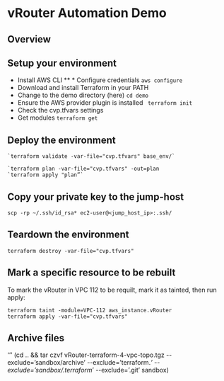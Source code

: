 # vRouter Automation Demo

## Overview

## Setup your environment

* Install AWS CLI
**  * Configure credentials
    `aws configure`
* Download and install Terraform in your PATH
* Change to the demo directory (here)
  `cd demo`
* Ensure the AWS provider plugin is installed
  ` terraform init`
* Check the cvp.tfvars settings
* Get modules
  `terraform get`

## Deploy the environment

```
`terraform validate -var-file="cvp.tfvars" base_env/`

`terraform plan -var-file="cvp.tfvars" -out=plan
`terraform apply "plan”`
```

## Copy your private key to the jump-host

```
scp -rp ~/.ssh/id_rsa* ec2-user@<jump_host_ip>:.ssh/
```

## Teardown the environment

```
terraform destroy -var-file="cvp.tfvars"
```
## Mark a specific resource to be rebuilt

To mark the vRouter in VPC 112 to be requilt, mark it as tainted, then run apply:

```
terraform taint -module=VPC-112 aws_instance.vRouter
terraform apply -var-file="cvp.tfvars"
```

## Archive files

‘’’
(cd .. && tar czvf vRouter-terraform-4-vpc-topo.tgz --exclude=’sandbox/archive’ --exclude=’terraform.*’ --exclude=’sandbox/.terraform*’ --exclude=’.git’ sandbox)
````
